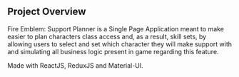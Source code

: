 ## Project Overview

Fire Emblem: Support Planner is a Single Page Application meant to make easier to plan characters class access and, as a result, skill sets, by allowing users to select and set which character they will make support with and simulating all business logic present in game regarding this feature.

Made with ReactJS, ReduxJS and Material-UI.
